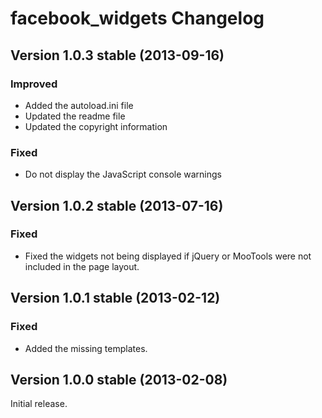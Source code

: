 facebook_widgets Changelog
==========================

Version 1.0.3 stable (2013-09-16)
---------------------------------

### Improved
- Added the autoload.ini file
- Updated the readme file
- Updated the copyright information

### Fixed
- Do not display the JavaScript console warnings


Version 1.0.2 stable (2013-07-16)
---------------------------------

### Fixed
- Fixed the widgets not being displayed if jQuery or MooTools were not included in the page layout.


Version 1.0.1 stable (2013-02-12)
---------------------------------

### Fixed
- Added the missing templates.


Version 1.0.0 stable (2013-02-08)
---------------------------------

Initial release.